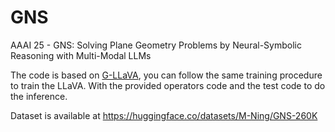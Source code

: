 # GNS
AAAI 25 - GNS: Solving Plane Geometry Problems by Neural-Symbolic Reasoning with Multi-Modal LLMs

The code is based on [G-LLaVA](https://github.com/pipilurj/G-LLaVA), you can follow the same training procedure to train the LLaVA. With the provided operators code and the test code to do the inference. 

Dataset is available at https://huggingface.co/datasets/M-Ning/GNS-260K
